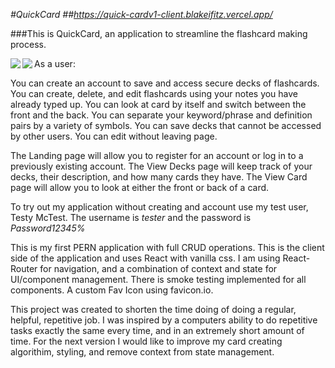 _#QuickCard_
 *##https://quick-cardv1-client.blakeifitz.vercel.app/*

###This is QuickCard, an application to streamline the flashcard making process.

<img align="left" src="screenshots\notes" />
<img align="left" src="screenshots\card" />

As a user:

You can create an account to save and access secure decks of flashcards.
You can create, delete, and edit flashcards using your notes you have already typed up.
You can look at card by itself and switch between the front and the back.
You can separate your keyword/phrase and definition pairs by a variety of symbols.
You can save decks that cannot be accessed by other users.
You can edit without leaving page.

The Landing page will allow you to register for an account or log in to a previously existing account.
The View Decks page will keep track of your decks, their description, and how many cards they have.
The View Card page will allow you to look at either the front or back of a card.

To try out my application without creating and account use my test user, Testy McTest.
The username is _tester_ and the password is _Password12345%_


This is my first PERN application with full CRUD operations. This is the client side of the application and uses React with vanilla css. I am using React-Router for navigation, and a combination of context and state for UI/component management. There is smoke testing implemented for all components. A custom Fav Icon using favicon.io.


This project was created to shorten the time doing of doing a regular, helpful, repetitive job. I was inspired by a computers ability to do repetitive tasks exactly the same every time, and in an extremely short amount of time. For the next version I would like to improve my card creating algorithim, styling, and remove context from state management.
